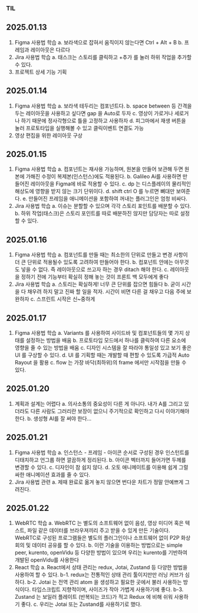 ### TIL
## 2025.01.13

1. Figma 사용법 학습
    a. 보라색으로 잡혀서 움직이지 않는다면 Ctrl + Alt + B
    b. 프레임과 레이아웃은 다르다
2. Jira 사용법 학습
    a. 태스크는 스토리를 클릭하고 +추가 를 눌러 하위 작업을 추가할 수 있다.
3. 프로젝트 상세 기능 기획

## 2025.01.14

1. Figma 사용법 학습
    a. 보라색 테두리는 컴포넌트다.
    b. space between 등 간격을 두는 레이아웃을 사용하고 싶다면 gap 을 Auto로 두자
    c. 영상이 가로거나 세로거나 하기 때문에 정사각형으로 틀을 고정하고 사용하자
    d. 피그마에서 재생 버튼을 눌러 프로토타입을 실행해볼 수 있고 클릭이벤트 연결도 가능
2. 영상 편집을 위한 레이아웃 구상

## 2025.01.15

1. Figma 사용법 학습
    a. 컴포넌트는 재사용 가능하며, 원본을 만들어 보관해 두면 원본에 가해진 수정이 복제본(인스턴스)에도 적용된다.
    b. Galileo Ai를 사용하면 만들어진 레이아웃을 Figma에 바로 적용할 수 있다.
    c. dp 는 디스플레이의 물리적인 해상도에 영향을 받지 않는 크기 단위이다.
    d. shift ctrl O 를 누르면 뼈대만 보여준다.
    e. 만들어진 프레임을 애니메이션을 포함하여 꺼내는 플러그인은 엄청 비싸다.
2. Jira 사용법 학습
    a. 이슈는 분할할 수 있으며 각각 스토리 포인트를 배분할 수 있다.
    b. 하위 작업(태스크)은 스토리 포인트를 따로 배분하진 않지만 담당자는 따로 설정할 수 있다.

## 2025.01.16

1. Figma 사용법 학습
    a. 컴포넌트를 만들 때는 최소한의 단위로 만들고 변경 사항이 더 큰 단위로 적용될수 있도록 고려하여 만들어야 한다.
    b. 컴포넌트 안에는 아무것도 넣을 수 없다. 즉 레이아웃으로 쓰고자 하는 경우 ditach 해야 한다.
    c. 레이아웃을 정하기 전에 기능부터 확실히 정해 놓는 것이 프론트 백 모두에게 좋다
2. Jira 사용법 학습
    a. 스토리는 확실하게! 너무 큰 단위를 잡으면 힘들다
    b. 굳이 시간을 다 채우려 하지 말고 진짜 할 일을 적자. 시간이 비면 다른 걸 채우고 다음 주에 보완하자
    c. 스프린트 시작은 신~중하게

## 2025.01.17

1. Figma 사용법 학습
    a. Variants 를 사용하여 사이드바 및 컴포넌트들의 몇 가지 상태를 설정하는 방법을 배움
    b. 프로토타입 모드에서 하나를 클릭하여 다른 요소에 영향을 줄 수 있는 방법을 배움
    c. 디자인 시스템을 잘 따라야 통일성 있고 보기 좋은 UI 를 구상할 수 있다.
    d. UI 를 기획할 때는 개발할 때 편할 수 있도록 가급적 Auto Rayout 을 활용
    c. flow 는 가장 바닥(최하위)의 frame 에서만 시작점을 만들 수 있다.

## 2025.01.20

1. 계획과 설계는 어렵다
    a. 의사소통의 중요성이 다른 게 아니다. 내가 A를 그리고 있더라도 다른 사람도 그러리란 보장이 없으니 주기적으로 확인하고 다시 이야기해야한다.
    b. 생성형 AI를 잘 써야 한다...

## 2025.01.21

1. Figma 사용법 학습
    a. 인스턴스 - 프레임 - 아이콘 순서로 구성된 경우 인스턴트를 디태치하고 언그룹 하면 깔끔하게 정리된다.
    b. 아이콘 벡터까지 들어가면 두께를 변경할 수 있다.
    c. 디자인이 참 쉽지 않다.
    d. 오토 애니메이트를 이용해 쉽게 그럴싸한 애니메이션 효과를 줄 수 있다.
2. Jira 사용법 관련
    a. 제때 완료로 옮겨 놓지 않으면 번다운 차트가 정말 안예쁘게 그려진다.

## 2025.01.22

1. WebRTC 학습
    a. WebRTC 는 별도의 소프트웨어 없이 음성, 영상 미디어 혹은 텍스트, 파일 같은 데이터를 브라우져끼리 주고 받을 수 있게 만든 기술이다. WebRTC로 구성된 프로그램들은 별도의 플러그인이나 소프트웨어 없이 P2P 화상회의 및 데이터 공유를 할 수 있다.
    b. 이런 기술을 이용하는 방법으로는 simple peer, kurento, openVidu 등 다양한 방법이 있으며 우리는 kurento를 기반하여 개발된 openVidu를 사용한다
2. React 학습
    a. React에서 상태 관리는 redux, Jotai, Zustand 등 다양한 방법을 사용하여 할 수 있다.
    b-1. redux는 전통적인 상태 관리 툴이지만만 러닝 커브가 심하다.
    b-2. Jotai 는 전역 관리 atom 을 생성하고 필요한 곳에서 불러 사용하는 방식이다. 타입스크립트 지향적이며, 사이즈가 작아 가볍게 사용하기에 좋다.
    b-3. Zustand 는 보일러 플레이트 (반복되는 코드)가 적고 Redux 에 비해 쉬워 사용하기 좋다.
    c. 우리는 Jotai 또는 Zustand를 사용하기로 했다.
